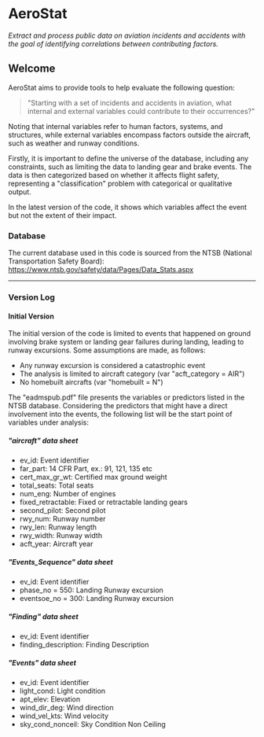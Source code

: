 # AeroStat

*Extract and process public data on aviation incidents and accidents with the goal of identifying correlations between contributing factors.*

## Welcome

AeroStat aims to provide tools to help evaluate the following question:

>"Starting with a set of incidents and accidents in aviation, what internal and external variables could contribute to their occurrences?"

Noting that internal variables refer to human factors, systems, and structures, while external variables encompass factors outside the aircraft, such as weather and runway conditions.

Firstly, it is important to define the universe of the database, including any constraints, such as limiting the data to landing gear and brake events. The data is then categorized based on whether it affects flight safety, representing a "classification" problem with categorical or qualitative output.

In the latest version of the code, it shows which variables affect the event but not the extent of their impact.

### Database

The current database used in this code is sourced from the NTSB (National Transportation Safety Board): https://www.ntsb.gov/safety/data/Pages/Data_Stats.aspx

___

### Version Log

#### Initial Version

The initial version of the code is limited to events that happened on ground involving brake system or landing gear failures during landing, leading to runway excursions. Some assumptions are made, as follows:

* Any runway excursion is considered a catastrophic event
* The analysis is limited to aircraft category (var "acft_category = AIR")
* No homebuilt aircrafts (var "homebuilt = N")

The "eadmspub.pdf" file presents the variables or predictors listed in the NTSB database. Considering the predictors that might have a direct involvement into the events, the following list will be the start point of variables under analysis:

##### "aircraft" data sheet

- ev_id: Event identifier
- far_part: 14 CFR Part, ex.: 91, 121, 135 etc
- cert_max_gr_wt: Certified max ground weight
- total_seats: Total seats
- num_eng: Number of engines
- fixed_retractable: Fixed or retractable landing gears
- second_pilot: Second pilot
- rwy_num: Runway number
- rwy_len: Runway length
- rwy_width: Runway width
- acft_year: Aircraft year

##### "Events_Sequence" data sheet

- ev_id: Event identifier
- phase_no = 550: Landing Runway excursion
- eventsoe_no = 300: Landing Runway excursion

##### "Finding" data sheet

- ev_id: Event identifier
- finding_description: Finding Description

##### "Events" data sheet

- ev_id: Event identifier
- light_cond: Light condition
- apt_elev: Elevation
- wind_dir_deg: Wind direction
- wind_vel_kts: Wind velocity
- sky_cond_nonceil: Sky Condition Non Ceiling
